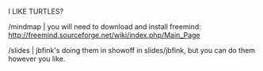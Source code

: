 I LIKE TURTLES?

/mindmap
  | you will need to download and install freemind: http://freemind.sourceforge.net/wiki/index.php/Main_Page

/slides
  | jbfink's doing them in showoff in slides/jbfink, but you can do them however you like.
